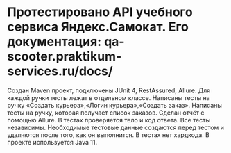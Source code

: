 # Протестировано API учебного сервиса Яндекс.Самокат. Его документация: qa-scooter.praktikum-services.ru/docs/
Создан Maven проект, подключены  JUnit 4, RestAssured, Allure.
Для каждой ручки тесты лежат в отдельном классе.
Написаны тесты на ручку «Создать курьера»,«Логин курьера»,«Создать заказ».
Написаны тесты на ручку, которая получает список заказов.
Сделан отчёт с помощью Allure. В тестах проверяется тело и код ответа. Все тесты независимы.
Необходимые тестовые данные создаются перед тестом и удаляются после того, как он выполнится.
В тестах нет хардкода.
В проекте используется Java 11.
